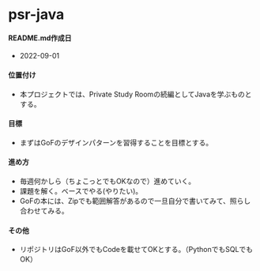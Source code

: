 # psr-java
#### README.md作成日
- 2022-09-01

#### 位置付け
- 本プロジェクトでは、Private Study Roomの続編としてJavaを学ぶものとする。

#### 目標
- まずはGoFのデザインパターンを習得することを目標とする。

#### 進め方
- 毎週何かしら（ちょこっとでもOKなので）進めていく。
- 課題を解く。ベースでやる(やりたい)。
- GoFの本には、Zipでも範囲解答があるので一旦自分で書いてみて、照らし合わせてみる。

#### その他
- リポジトリはGoF以外でもCodeを載せてOKとする。（PythonでもSQLでもOK）
